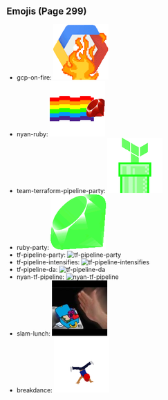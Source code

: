 
## Emojis (Page 299)

* gcp-on-fire: ![gcp-on-fire](output/gcp-on-fire.gif)
* nyan-ruby: ![nyan-ruby](output/nyan-ruby.gif)
* team-terraform-pipeline-party: ![team-terraform-pipeline-party](output/team-terraform-pipeline-party.gif)
* ruby-party: ![ruby-party](output/ruby-party.gif)
* tf-pipeline-party: ![tf-pipeline-party](output/tf-pipeline-party)
* tf-pipeline-intensifies: ![tf-pipeline-intensifies](output/tf-pipeline-intensifies)
* tf-pipeline-da: ![tf-pipeline-da](output/tf-pipeline-da)
* nyan-tf-pipeline: ![nyan-tf-pipeline](output/nyan-tf-pipeline)
* slam-lunch: ![slam-lunch](output/slam-lunch.jpg)
* breakdance: ![breakdance](output/breakdance.gif)
